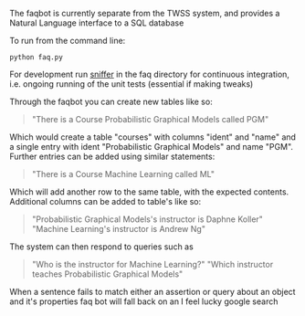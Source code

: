 The faqbot is currently separate from the TWSS system, and provides a Natural Language interface to a SQL database

To run from the command line:

`python faq.py`

For development run [sniffer](http://pypi.python.org/pypi/sniffer) in the faq directory for continuous integration, i.e. ongoing running of the unit tests (essential if making tweaks)

Through the faqbot you can create new tables like so:

> "There is a Course Probabilistic Graphical Models called PGM"

Which would create a table "courses" with columns "ident" and "name" and a single entry with ident "Probabilistic Graphical Models" and name "PGM".  Further entries can be added using similar statements:

> "There is a Course Machine Learning called ML"

Which will add another row to the same table, with the expected contents.  Additional columns can be added to table's like so:

> "Probabilistic Graphical Models's instructor is Daphne Koller"
> "Machine Learning's instructor is Andrew Ng"

The system can then respond to queries such as 

> "Who is the instructor for Machine Learning?"
> "Which instructor teaches Probabilistic Graphical Models"

When a sentence fails to match either an assertion or query about an object and it's properties faq bot will fall back on an I feel lucky google search

